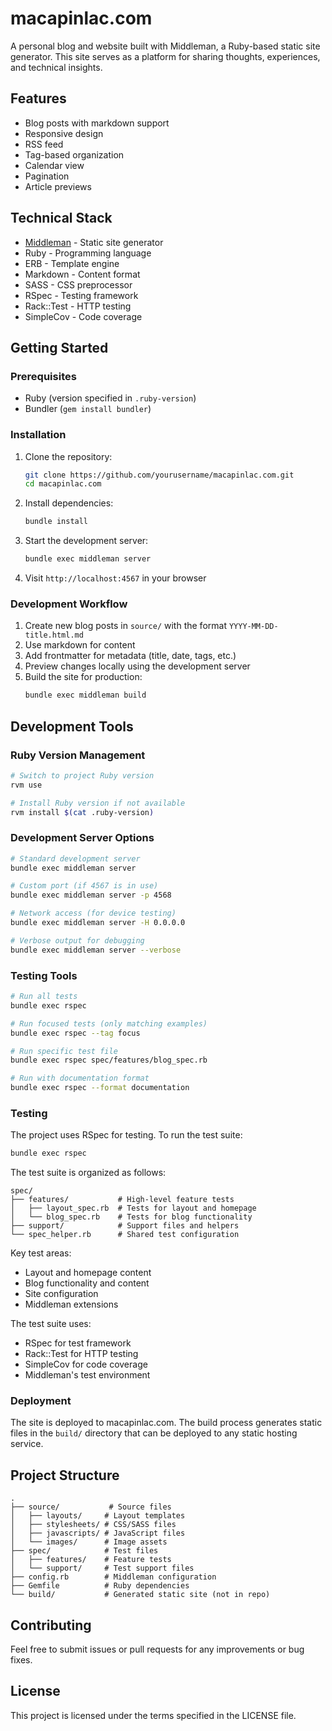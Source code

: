 # macapinlac.com

A personal blog and website built with Middleman, a Ruby-based static site generator. This site serves as a platform for sharing thoughts, experiences, and technical insights.

## Features

- Blog posts with markdown support
- Responsive design
- RSS feed
- Tag-based organization
- Calendar view
- Pagination
- Article previews

## Technical Stack

- [Middleman](https://middlemanapp.com/) - Static site generator
- Ruby - Programming language
- ERB - Template engine
- Markdown - Content format
- SASS - CSS preprocessor
- RSpec - Testing framework
- Rack::Test - HTTP testing
- SimpleCov - Code coverage

## Getting Started

### Prerequisites

- Ruby (version specified in `.ruby-version`)
- Bundler (`gem install bundler`)

### Installation

1. Clone the repository:
   ```bash
   git clone https://github.com/yourusername/macapinlac.com.git
   cd macapinlac.com
   ```

2. Install dependencies:
   ```bash
   bundle install
   ```

3. Start the development server:
   ```bash
   bundle exec middleman server
   ```

4. Visit `http://localhost:4567` in your browser

### Development Workflow

1. Create new blog posts in `source/` with the format `YYYY-MM-DD-title.html.md`
2. Use markdown for content
3. Add frontmatter for metadata (title, date, tags, etc.)
4. Preview changes locally using the development server
5. Build the site for production:
   ```bash
   bundle exec middleman build
   ```
## Development Tools

### Ruby Version Management
```bash
# Switch to project Ruby version
rvm use

# Install Ruby version if not available
rvm install $(cat .ruby-version)
```

### Development Server Options
```bash
# Standard development server
bundle exec middleman server

# Custom port (if 4567 is in use)
bundle exec middleman server -p 4568

# Network access (for device testing)
bundle exec middleman server -H 0.0.0.0

# Verbose output for debugging
bundle exec middleman server --verbose
```

### Testing Tools
```bash
# Run all tests
bundle exec rspec

# Run focused tests (only matching examples)
bundle exec rspec --tag focus

# Run specific test file
bundle exec rspec spec/features/blog_spec.rb

# Run with documentation format
bundle exec rspec --format documentation
```


### Testing

The project uses RSpec for testing. To run the test suite:

```bash
bundle exec rspec
```

The test suite is organized as follows:
```
spec/
├── features/           # High-level feature tests
│   ├── layout_spec.rb  # Tests for layout and homepage
│   └── blog_spec.rb    # Tests for blog functionality
├── support/            # Support files and helpers
└── spec_helper.rb      # Shared test configuration
```

Key test areas:
- Layout and homepage content
- Blog functionality and content
- Site configuration
- Middleman extensions

The test suite uses:
- RSpec for test framework
- Rack::Test for HTTP testing
- SimpleCov for code coverage
- Middleman's test environment

### Deployment

The site is deployed to macapinlac.com. The build process generates static files in the `build/` directory that can be deployed to any static hosting service.

## Project Structure

```
.
├── source/           # Source files
│   ├── layouts/     # Layout templates
│   ├── stylesheets/ # CSS/SASS files
│   ├── javascripts/ # JavaScript files
│   └── images/      # Image assets
├── spec/            # Test files
│   ├── features/    # Feature tests
│   └── support/     # Test support files
├── config.rb        # Middleman configuration
├── Gemfile          # Ruby dependencies
└── build/           # Generated static site (not in repo)
```

## Contributing

Feel free to submit issues or pull requests for any improvements or bug fixes.

## License

This project is licensed under the terms specified in the LICENSE file.